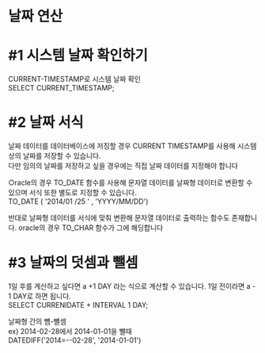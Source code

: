 # 날짜 연산

#1 시스템 날짜 확인하기
=
CURRENT-TIMESTAMP로 시스템 날짜 확인   
SELECT CURRENT_TIMESTAMP;

#2 날짜 서식
=
날짜 데이터를 데이터베이스에 저징할 경우 CURRENT TIMESTAMP를 사용해 시스템 상의 날짜를 저장할 수 있습니다.   
다만 임의의 날짜를 저장하고 싶을 경우에는 직접 날짜 데이터를 지정해야 합니다   

○racle의 경우 TO_DATE 함수를 사용해 문자열 데이터를 날짜형 데이터로 변환할 수 있으며 서식 또한 별도로 지정할 수 있습니다.   
TO_DATE ( '2014/01 /25 ' , 'YYYY/MM/DD')   

반대로 날짜형 데이터를 서식에 맞춰 변환해 문자열 데이터로 출력하는 함수도 존재합니다. oracle의 경우 TO_CHAR 함수가 그에 해딩합니다   


#3 날짜의 덧셈과 뺄셈
=
1일 후를 계산하고 싶다면 a +1 DAY 라는 식으로 계산할 수 있습니다. 1일 전이라면 a - 1 DAY로 하면 됩니다.   
SELECT CURRENIDATE + INTERVAL 1 DAY;

날짜형 간의 뻄-뺼셈   
ex) 2014-02-28에서 2014-01-01을 뺄때   
DATEDIFF('2014=--02-28', '2014-01-01')
